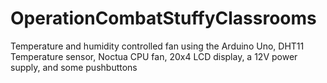 # OperationCombatStuffyClassrooms
Temperature and humidity controlled fan using the Arduino Uno, DHT11 Temperature sensor, Noctua CPU fan, 20x4 LCD display, a 12V power supply, and some pushbuttons
